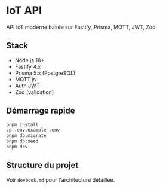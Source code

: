 # IoT API

API IoT moderne basée sur Fastify, Prisma, MQTT, JWT, Zod.

## Stack
- Node.js 18+
- Fastify 4.x
- Prisma 5.x (PostgreSQL)
- MQTT.js
- Auth JWT
- Zod (validation)

## Démarrage rapide

```sh
pnpm install
cp .env.example .env
pnpm db:migrate
pnpm db:seed
pnpm dev
```

## Structure du projet
Voir `devbook.md` pour l'architecture détaillée. 